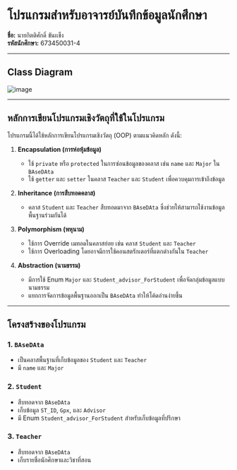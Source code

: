 # โปรแกรมสำหรับอาจารย์บันทึกข้อมูลนักศึกษา
 


**ชื่อ:** นายกิตติศักดิ์ ขันเเข็ง  
**รหัสนักศึกษา:** 673450031-4

---

## Class Diagram

![image](https://github.com/user-attachments/assets/c9e3e5c1-947e-48ea-9380-6316679e3716)



---

## หลักการเขียนโปรแกรมเชิงวัตถุที่ใช้ในโปรแกรม

โปรแกรมนี้ได้ใช้หลักการเขียนโปรแกรมเชิงวัตถุ (OOP) ตามแนวคิดหลัก ดังนี้:

1. **Encapsulation (การห่อหุ้มข้อมูล)**
   - ใช้ `private` หรือ `protected` ในการซ่อนข้อมูลของคลาส เช่น `name` และ `Major` ใน `BAseDAta`  
   - ใช้ `getter` และ `setter` ในคลาส `Teacher` และ `Student` เพื่อควบคุมการเข้าถึงข้อมูล

2. **Inheritance (การสืบทอดคลาส)**
   - คลาส `Student` และ `Teacher` สืบทอดมาจาก `BAseDAta` ซึ่งช่วยให้สามารถใช้งานข้อมูลพื้นฐานร่วมกันได้

3. **Polymorphism (พหุนาม)**
   - ใช้การ Override เมทอดในคลาสย่อย เช่น คลาส `Student` และ `Teacher`
   - ใช้การ Overloading โดยอาจมีการใช้คอนสตรักเตอร์ที่แตกต่างกันใน `Teacher`

4. **Abstraction (นามธรรม)**
   - มีการใช้ Enum `Major` และ `Student_advisor_ForStudent` เพื่อจัดกลุ่มข้อมูลแบบนามธรรม
   - แยกการจัดการข้อมูลพื้นฐานออกเป็น `BAseDAta` ทำให้โค้ดอ่านง่ายขึ้น

---

## โครงสร้างของโปรแกรม

### 1. `BAseDAta`
- เป็นคลาสพื้นฐานที่เก็บข้อมูลของ `Student` และ `Teacher`
- มี `name` และ `Major`

### 2. `Student`
- สืบทอดจาก `BAseDAta`
- เก็บข้อมูล `ST_ID`, `Gpx`, และ `Advisor`
- มี Enum `Student_advisor_ForStudent` สำหรับเก็บข้อมูลที่ปรึกษา

### 3. `Teacher`
- สืบทอดจาก `BAseDAta`
- เก็บรายชื่อนักศึกษาและวิชาที่สอน

